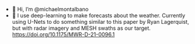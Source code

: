 - 👋 Hi, I’m @michaelmontalbano
- 👀 I use deep-learning to make forecasts about the weather. Currently using U-Nets to do something similar to this paper by Ryan Lagerquist, but with radar imagery and MESH swaths as our target. https://doi.org/10.1175/MWR-D-21-0096.1

<!---
michaelmontalbano/michaelmontalbano is a ✨ special ✨ repository because its `README.md` (this file) appears on your GitHub profile.
You can click the Preview link to take a look at your changes.
--->
